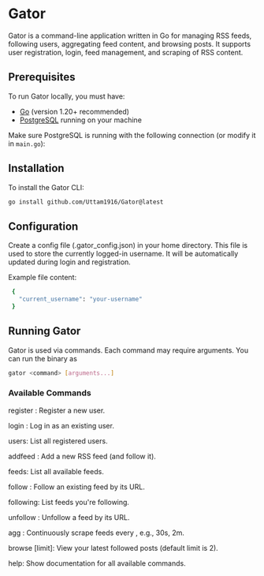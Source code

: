 # Gator 

Gator is a command-line application written in Go for managing RSS feeds, following users, aggregating feed content, and browsing posts. It supports user registration, login, feed management, and scraping of RSS content.

## Prerequisites

To run Gator locally, you must have:

- [Go](https://go.dev/dl/) (version 1.20+ recommended)
- [PostgreSQL](https://www.postgresql.org/) running on your machine

Make sure PostgreSQL is running with the following connection (or modify it in `main.go`):

## Installation

To install the Gator CLI:

```bash
go install github.com/Uttam1916/Gator@latest
```
## Configuration

Create a config file (.gator_config.json) in your home directory. This file is used to store the currently logged-in username. It will be automatically updated during login and registration.

Example file content:
```bash
 {
   "current_username": "your-username"
 }
```
## Running Gator

Gator is used via commands. Each command may require arguments. You can run the binary as 
```bash
gator <command> [arguments...]
```

### Available Commands

register <username>: Register a new user.

login <username>: Log in as an existing user.

users: List all registered users.

addfeed <name> <url>: Add a new RSS feed (and follow it).

feeds: List all available feeds.

follow <url>: Follow an existing feed by its URL.

following: List feeds you're following.

unfollow <url>: Unfollow a feed by its URL.

agg <duration>: Continuously scrape feeds every <duration>, e.g., 30s, 2m.

browse [limit]: View your latest followed posts (default limit is 2).

help: Show documentation for all available commands.